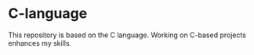 # C-language
This repository is based on the C language. Working on C-based projects enhances my skills.
